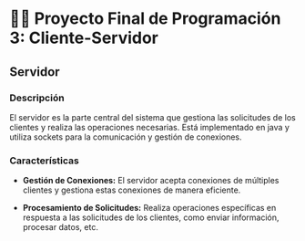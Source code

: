 # 🐱‍👓 Proyecto Final de Programación 3: Cliente-Servidor

## Servidor

### Descripción

El servidor es la parte central del sistema que gestiona las solicitudes de los clientes y realiza las operaciones necesarias. Está implementado en java y utiliza sockets para la comunicación y gestión de conexiones.

### Características

- **Gestión de Conexiones:** El servidor acepta conexiones de múltiples clientes y gestiona estas conexiones de manera eficiente.

- **Procesamiento de Solicitudes:** Realiza operaciones específicas en respuesta a las solicitudes de los clientes, como enviar información, procesar datos, etc.
